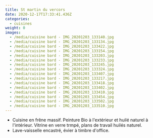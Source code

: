 ```yaml
---
title: St martin du vercors
date: 2020-12-17T17:33:41.436Z
categories:
  - cuisines
weight: 0
images:
  - /media/cuisine bard - IMG_20201203_133140.jpg
  - /media/cuisine bard - IMG_20201203_133134.jpg
  - /media/cuisine bard - IMG_20201203_133422.jpg
  - /media/cuisine bard - IMG_20201203_133154.jpg
  - /media/cuisine bard - IMG_20201203_133203.jpg
  - /media/cuisine bard - IMG_20201203_133233.jpg
  - /media/cuisine bard - IMG_20201203_133245.jpg
  - /media/cuisine bard - IMG_20201203_133324.jpg
  - /media/cuisine bard - IMG_20201203_133407.jpg
  - /media/cuisine bard - IMG_20201203_133217.jpg
  - /media/cuisine bard - IMG_20201203_133418.jpg
  - /media/cuisine bard - IMG_20201203_133402.jpg
  - /media/cuisine bard - IMG_20201203_133410.jpg
  - /media/cuisine bard - IMG_20201203_133454.jpg
  - /media/cuisine bard - IMG_20201203_133502.jpg
  - /media/cuisine bard - IMG_20201203_133510.jpg
---
```

* Cuisine en frêne massif. Peinture Bio à l'extérieur et huilé naturel à l'intérieur. Vitrine en verre trmpé, plans de travail huilés naturel.
* Lave-vaisselle encastré, évier à timbre d'office.